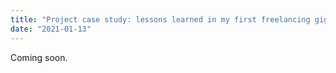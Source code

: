 ```yaml
---
title: "Project case study: lessons learned in my first freelancing gig"
date: "2021-01-13"
---
```


Coming soon.